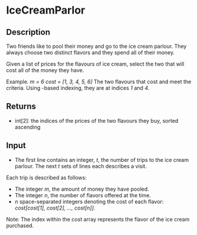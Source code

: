 # IceCreamParlor

## Description

Two friends like to pool their money and go to the ice cream parlour. They always choose two distinct flavors and they spend all of their money.

Given a list of prices for the flavours of ice cream, select the two that will cost all of the money they have.

Example. _m = 6 cost = [1, 3, 4, 5, 6]_
The two flavours that cost and meet the criteria. Using -based indexing, they are at indices _1_ and _4_.

## Returns

- int[2]: the indices of the prices of the two flavours they buy, sorted ascending

## Input

- The first line contains an integer, _t_, the number of trips to the ice cream parlour. The next _t_ sets of lines each describes a visit.

Each trip is described as follows:

- The integer _m_, the amount of money they have pooled.
- The integer _n_, the number of flavors offered at the time.
- _n_ space-separated integers denoting the cost of each flavor: _cost[cost[1], cost[2], ..., cost[n]]_.

Note: The index within the cost array represents the flavor of the ice cream purchased. 
